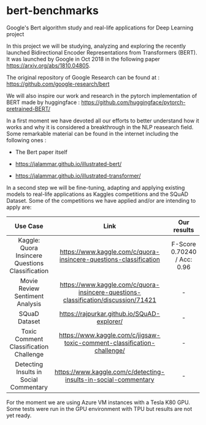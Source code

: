 # bert-benchmarks
Google's Bert algorithm study and real-life applications for Deep Learning project


In this project we will be studying, analyzing and exploring the recently launched Bidirectional Encoder Representations from Transformers (BERT). It was launched by Google in Oct 2018 in the following paper https://arxiv.org/abs/1810.04805. 

The original repository of Google Research can be found at : https://github.com/google-research/bert

We will also inspire our work and research in the pytorch implementation of BERT made by huggingface : https://github.com/huggingface/pytorch-pretrained-BERT/

In a first moment we have devoted all our efforts to better understand how it works and why it is considered a breakthrough in the NLP reasearch field. Some remarkable material can be found in the internet including the following ones :

* The Bert paper itself 

* https://jalammar.github.io/illustrated-bert/

* https://jalammar.github.io/illustrated-transformer/


In a second step we will be fine-tuning, adapting and applying existing models to real-life applications as Kaggles competitions and the SQuAD Dataset. Some of the competitions we have applied and/or are intending to apply are: 


| Use Case  | Link | Our results |
|:---------:|:----:|:-----------:|
| Kaggle: Quora Insincere Questions Classification  | https://www.kaggle.com/c/quora-insincere-questions-classification | F-Score 0.70240 / Acc: 0.96 |
|Movie Review Sentiment Analysis|  https://www.kaggle.com/c/quora-insincere-questions-classification/discussion/71421 | -|
| SQuaD Dataset |  https://rajpurkar.github.io/SQuAD-explorer/ | -|
| Toxic Comment Classification Challenge |  https://www.kaggle.com/c/jigsaw-toxic-comment-classification-challenge/ | -|
| Detecting Insults in Social Commentary |  https://www.kaggle.com/c/detecting-insults-in-social-commentary | -|



For the moment we are using Azure VM instances with a Tesla K80 GPU. 
Some tests were run in the GPU environment with TPU but results are not yet ready. 
